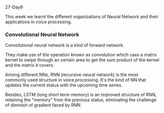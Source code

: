 27-Day9

This week we learnt the different organizations of Neural Network and their applications in voice processing.

### Convolutional Neural Network

Convolutional neural network is a kind of forward network. 

They make use of the operation known as convolution which uses a matrix kernel to swipe through an certain area to get the sum product of the kernel and the matrix it covers.

Among different NNs, RNN (recursive neural network) is the most commonly used structure in voice processing. It's the kind of NN that updates the current status with the upcoming time series.

Besides, LSTM (long short term memory) is an improved structure of RNN, retaining the "memory" from the previous status, eliminating the challenge of diminish of gradient faced by RNN.


